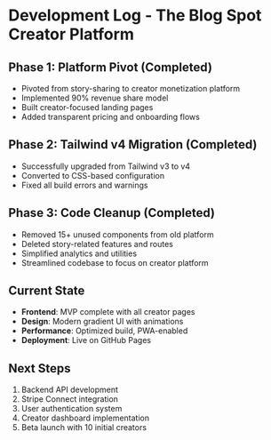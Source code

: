 # Development Log - The Blog Spot Creator Platform

## Phase 1: Platform Pivot (Completed)

- Pivoted from story-sharing to creator monetization platform
- Implemented 90% revenue share model
- Built creator-focused landing pages
- Added transparent pricing and onboarding flows

## Phase 2: Tailwind v4 Migration (Completed)

- Successfully upgraded from Tailwind v3 to v4
- Converted to CSS-based configuration
- Fixed all build errors and warnings

## Phase 3: Code Cleanup (Completed)

- Removed 15+ unused components from old platform
- Deleted story-related features and routes
- Simplified analytics and utilities
- Streamlined codebase to focus on creator platform

## Current State

- **Frontend**: MVP complete with all creator pages
- **Design**: Modern gradient UI with animations
- **Performance**: Optimized build, PWA-enabled
- **Deployment**: Live on GitHub Pages

## Next Steps

1. Backend API development
2. Stripe Connect integration
3. User authentication system
4. Creator dashboard implementation
5. Beta launch with 10 initial creators
